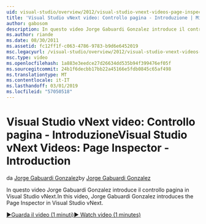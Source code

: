 ```yaml
---
uid: visual-studio/overview/2012/visual-studio-vnext-videos-page-inspector-introduction
title: 'Visual Studio vNext video: Controllo pagina - Introduzione | Microsoft Docs'
author: gabosom
description: In questo video Jorge Gabuardi Gonzalez introduce il controllo pagina in Visual Studio vNext
ms.author: riande
ms.date: 08/30/2011
ms.assetid: fc12ff1f-c063-4786-9783-b9d6e6452019
msc.legacyurl: /visual-studio/overview/2012/visual-studio-vnext-videos-page-inspector-introduction
msc.type: video
ms.openlocfilehash: 1a883e3eedce27d26634dd535b94f399476ef05f
ms.sourcegitcommit: 24b1f6decbb17bb22a45166e5fdb0845c65af498
ms.translationtype: MT
ms.contentlocale: it-IT
ms.lasthandoff: 03/01/2019
ms.locfileid: "57050518"
---
```

<a name="visual-studio-vnext-videos-page-inspector---introduction"></a><span data-ttu-id="89a32-103">Visual Studio vNext video: Controllo pagina - Introduzione</span><span class="sxs-lookup"><span data-stu-id="89a32-103">Visual Studio vNext Videos: Page Inspector - Introduction</span></span>
====================
<span data-ttu-id="89a32-104">da [Jorge Gabuardi Gonzalez](https://github.com/gabosom)</span><span class="sxs-lookup"><span data-stu-id="89a32-104">by [Jorge Gabuardi Gonzalez](https://github.com/gabosom)</span></span>

<span data-ttu-id="89a32-105">In questo video Jorge Gabuardi Gonzalez introduce il controllo pagina in Visual Studio vNext.</span><span class="sxs-lookup"><span data-stu-id="89a32-105">In this video, Jorge Gabuardi Gonzalez introduces the Page Inspector in Visual Studio vNext.</span></span>

[<span data-ttu-id="89a32-106">&#9654;Guarda il video (1 minuti)</span><span class="sxs-lookup"><span data-stu-id="89a32-106">&#9654; Watch video (1 minutes)</span></span>](https://channel9.msdn.com/Blogs/ASP-NET-Site-Videos/visual-studio-vnext-videos-page-inspector-introduction)
